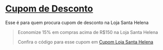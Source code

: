 # [Cupom de Desconto](https://github.com/CupomDeDesconto/Promocoes/blob/main/README.md)
Esse é para quem procura cupom de desconto na Loja Santa Helena
<blockquote cite="https://asasdodesconto.com/mais-ofertas/economize-15-em-compras-acima-de-rs150-na-loja-santa-helena-16672"><p>Economize 15% em compras acima de R$150 na Loja Santa Helena</p><footer>Confira o código para esse cupom em <a href="https://asasdodesconto.com/mais-ofertas/economize-15-em-compras-acima-de-rs150-na-loja-santa-helena-16672">Cupom Loja Santa Helena</a></footer></blockquote>